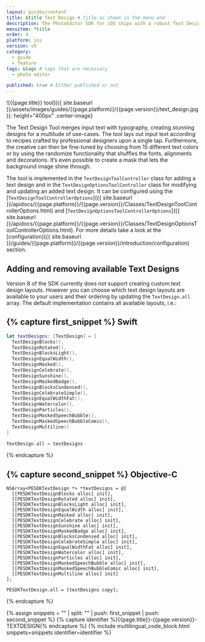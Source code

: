```yaml
---
layout: guides/content
title: &title Text Design # title as shown in the menu and
description: The PhotoEditor SDK for iOS ships with a robust Text Design Tool that merges input text with typography, creating stunning designs for a multitude of use-cases. 
menuitem: *title
order: 4
platform: ios
version: v9
category:
  - guide
  - feature
tags: &tags # tags that are necessary
  - photo editor

published: true # Either published or not
---
```


![{{page.title}} tool]({{ site.baseurl }}/assets/images/guides/{{page.platform}}/{{page.version}}/text_design.jpg){: height="400px" .center-image}

The Text Design Tool merges input text with typography, creating stunning designs for a multitude of use-cases. The tool lays out input text according to recipes crafted by professional designers upon a single tap. Furthermore, the creative can then be fine-tuned by choosing from 15 different text colors or by using the randomize functionality that shuffles the fonts, alignments and decorations. It’s even possible to create a mask that lets the background image shine through.

The tool is implemented in the `TextDesignToolController` class for adding a text design and in the `TextDesignOptionsToolController` class for modifying and updating an added text design. It can be configured using the [`TextDesignToolControllerOptions`]({{ site.baseurl }}/apidocs/{{page.platform}}/{{page.version}}/Classes/TextDesignToolControllerOptions.html) and [`TextDesignOptionsToolControllerOptions`]({{ site.baseurl }}/apidocs/{{page.platform}}/{{page.version}}/Classes/TextDesignOptionsToolControllerOptions.html). For more details take a look at the [configuration]({{ site.baseurl }}/guides/{{page.platform}}/{{page.version}}/introduction/configuration) section.

## Adding and removing available Text Designs

Version 8 of the SDK currently does not support creating custom text design layouts. However you can choose which text design layouts are available to your users and their ordering by updating the `TextDesign.all` array. The default implementation contains all available layouts, i.e.:

{% capture first_snippet %}
Swift
---
```swift
let textDesigns: [TextDesign] = [
  TextDesignBlocks(),
  TextDesignRotated(),
  TextDesignBlocksLight(),
  TextDesignEqualWidth(),
  TextDesignMasked(),
  TextDesignCelebrate(),
  TextDesignSunshine(),
  TextDesignMaskedBadge(),
  TextDesignBlocksCondensed(),
  TextDesignCelebrateSimple(),
  TextDesignEqualWidthFat(),
  TextDesignWatercolor(),
  TextDesignParticles(),
  TextDesignMaskedSpeechBubble(),
  TextDesignMaskedSpeechBubbleComic(),
  TextDesignMultiline()
]

TextDesign.all = textDesigns
```
{% endcapture %}

{% capture second_snippet %}
Objective-C
---
```objc
NSArray<PESDKTextDesign *> *textDesigns = @[
  [[PESDKTextDesignBlocks alloc] init],
  [[PESDKTextDesignRotated alloc] init],
  [[PESDKTextDesignBlocksLight alloc] init],
  [[PESDKTextDesignEqualWidth alloc] init],
  [[PESDKTextDesignMasked alloc] init],
  [[PESDKTextDesignCelebrate alloc] init],
  [[PESDKTextDesignSunshine alloc] init],
  [[PESDKTextDesignMaskedBadge alloc] init],
  [[PESDKTextDesignBlocksCondensed alloc] init],
  [[PESDKTextDesignCelebrateSimple alloc] init],
  [[PESDKTextDesignEqualWidthFat alloc] init],
  [[PESDKTextDesignWatercolor alloc] init],
  [[PESDKTextDesignParticles alloc] init],
  [[PESDKTextDesignMaskedSpeechBubble alloc] init],
  [[PESDKTextDesignMaskedSpeechBubbleComic alloc] init],
  [[PESDKTextDesignMultiline alloc] init]
];

PESDKTextDesign.all = [textDesigns copy];
```
{% endcapture %}

{% assign snippets = "" | split: "" | push: first_snippet | push: second_snippet %}
{% capture identifier %}{{page.title}}-{{page.version}}-TEXTDESIGN{% endcapture %}
{% include multilingual_code_block.html snippets=snippets identifier=identifier %}

